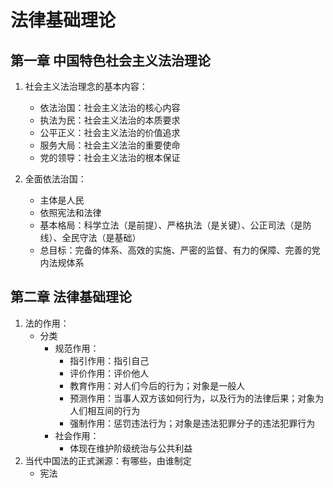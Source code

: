 # 法律基础理论

## 第一章 中国特色社会主义法治理论
1. 社会主义法治理念的基本内容：

   - 依法治国：社会主义法治的核心内容
   - 执法为民：社会主义法治的本质要求
   - 公平正义：社会主义法治的价值追求
   - 服务大局：社会主义法治的重要使命
   - 党的领导：社会主义法治的根本保证
2. 全面依法治国：
   - 主体是人民
   - 依照宪法和法律
   - 基本格局：科学立法（是前提）、严格执法（是关键）、公正司法（是防线）、全民守法（是基础）
   - 总目标：完备的体系、高效的实施、严密的监督、有力的保障、完善的党内法规体系

## 第二章 法律基础理论

1. 法的作用：
   - 分类
     - 规范作用：
       - 指引作用：指引自己
       - 评价作用：评价他人
       - 教育作用：对人们今后的行为；对象是一般人
       - 预测作用：当事人双方该如何行为，以及行为的法律后果；对象为人们相互间的行为
       - 强制作用：惩罚违法行为；对象是违法犯罪分子的违法犯罪行为
     - 社会作用：
       - 体现在维护阶级统治与公共利益
2. 当代中国法的正式渊源：有哪些，由谁制定
   - 宪法

